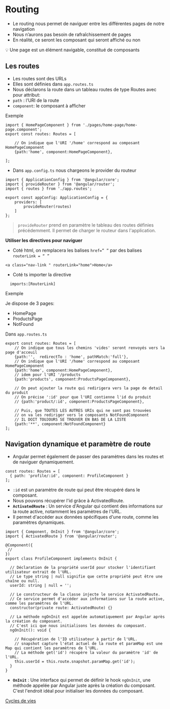 # Routing

- Le routing nous permet de naviguer entre les différentes pages de notre navigation
- Nous n’aurons pas besoin de rafraîchissement de pages
- En réalité, ce seront les composant qui seront affiché ou non

<aside>
💡 Une page est un élément navigable, constitué de composants

</aside>

## Les routes

- Les routes sont des URLs
- Elles sont définies dans `app.routes.ts`
- Nous déclarons la route dans un tableau routes de type Routes avec pour attribut:
- `path` : l’URI de la route
- `component`: le composant à afficher

Exemple

```tsx
import { HomePageComponent } from './pages/home-page/home-page.component';
export const routes: Routes = [

    // On indique que l'URI '/home' correspond au composant HomePageComponent
    {path:'home', component:HomePageComponent},
  
];

```

- Dans `app.config.ts` nous chargeons le provider du routeur

```tsx
import { ApplicationConfig } from '@angular/core';
import { provideRouter } from '@angular/router';
import { routes } from './app.routes';

export const appConfig: ApplicationConfig = {
    providers: [
        provideRouter(routes)
    ]
};
```

> `provideRouter` prend en paramètre le tableau des routes définies précédemment. Il permet de charger le routeur dans l'application.
> 

**Utiliser les directives pour naviguer** 

- Coté html, on  remplacera les balises `href=” ”` par des balises `routerLink = “ ”`

```tsx
<a class="nav-link " routerLink="home">Home</a>
```

- Coté ts importer la directive

```tsx
  imports:[RouterLink]
```

Exemple

Je dispose de 3 pages:

- HomePage
- ProductsPage
- NotFound

Dans `app.routes.ts`

```tsx
export const routes: Routes = [
    // On indique que tous les chemins 'vides' seront renvoyés vers la page d'acceuil
    {path:'',  redirectTo : 'home', pathMatch:'full'},
    // On indique que l'URI '/home' correspond au composant HomePageComponent
    {path:'home', component:HomePageComponent},
    // idem pour l'URI '/products
    {path:'products', component:ProductsPageComponent},

    // On peut ajouter la route qui redirigera vers la page de detail du produit
    // On précise ':id' pour que l'URI contienne l'id du produit
    // {path:'product/:id', component:ProductsPageComponent},

    // Puis, que TOUTES LES AUTRES URIs qui ne sont pas trouvées
    // on va les rediriger vers le composants NotFoundComponent
    // IL DOIT TOUJOURS SE TROUVER EN BAS DE LA LISTE
    {path:'**', component:NotFoundComponent}
];

```

## Navigation dynamique et paramètre de route

- Angular permet également de passer des paramètres dans les routes et de naviguer dynamiquement.

```tsx
const routes: Routes = [
  { path: 'profile/:id', component: ProfileComponent }
];
```

- `:id` est un paramètre de route qui peut être récupéré dans le composant.
- Nous pouvons récupérer l'id grâce à ActivatedRoute.
- **`ActivatedRoute`** : Un service d'Angular qui contient des informations sur la route active, notamment les paramètres de l'URL.
- Il permet d'accéder aux données spécifiques d'une route, comme les paramètres dynamiques.

```tsx
import { Component, OnInit } from '@angular/core';
import { ActivatedRoute } from '@angular/router';

@Component({
 //
})
export class ProfileComponent implements OnInit {
  
  // Déclaration de la propriété userId pour stocker l'identifiant utilisateur extrait de l'URL.
  // Le type string | null signifie que cette propriété peut être une chaîne ou null.
  userId: string | null = '';

  // Le constructeur de la classe injecte le service ActivatedRoute.
  // Ce service permet d'accéder aux informations sur la route active, comme les paramètres de l'URL.
  constructor(private route: ActivatedRoute) {}

  // La méthode ngOnInit est appelée automatiquement par Angular après la création du composant.
  // C'est ici que nous initialisons les données du composant.
  ngOnInit(): void {
    
    // Récupération de l'ID utilisateur à partir de l'URL.
    // snapshot capture l'état actuel de la route et paramMap est une Map qui contient les paramètres de l'URL.
    // La méthode get('id') récupère la valeur du paramètre 'id' de l'URL.
    this.userId = this.route.snapshot.paramMap.get('id');
  }
}
```

- **`OnInit`** : Une interface qui permet de définir le hook `ngOnInit`, une méthode appelée par Angular juste après la création du composant. C'est l'endroit idéal pour initialiser les données du composant.

[Cycles de vies](https://www.notion.so/Cycles-de-vies-ed373f50c24441c7bc121c2efbbf71ab?pvs=21)